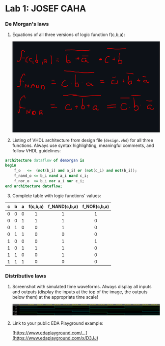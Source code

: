 # Lab 1: JOSEF CAHA

### De Morgan's laws

1. Equations of all three versions of logic function f(c,b,a):

   ![Logic function](https://github.com/JosefCaha/digital-electronics-1/blob/01-gates/ukol_2.PNG)

2. Listing of VHDL architecture from design file (`design.vhd`) for all three functions. Always use syntax highlighting, meaningful comments, and follow VHDL guidelines:

```vhdl
architecture dataflow of demorgan is
begin
    f_o   <=  (not(b_i) and a_i) or (not(c_i) and not(b_i));
    f_nand_o <= b_i nand a_i nand c_i;
    f_nor_o  <= b_i nor a_i nor c_i;
end architecture dataflow;
```

3. Complete table with logic functions' values:

| **c** | **b** |**a** | **f(c,b,a)** | **f_NAND(c,b,a)** | **f_NOR(c,b,a)** |
| :-: | :-: | :-: | :-: | :-: | :-: |
| 0 | 0 | 0 | 1 | 1 | 1 |
| 0 | 0 | 1 | 1 | 1 | 0 |
| 0 | 1 | 0 | 0 | 1 | 0 |
| 0 | 1 | 1 | 0 | 0 | 0 |
| 1 | 0 | 0 | 0 | 1 | 1 |
| 1 | 0 | 1 | 1 | 1 | 0 |
| 1 | 1 | 0 | 0 | 1 | 0 |
| 1 | 1 | 1 | 0 | 0 | 0 |

### Distributive laws

1. Screenshot with simulated time waveforms. Always display all inputs and outputs (display the inputs at the top of the image, the outputs below them) at the appropriate time scale!

   ![your figure](https://github.com/JosefCaha/digital-electronics-1/blob/main/screenshot_ukol_2.PNG)

2. Link to your public EDA Playground example:

   [https://www.edaplayground.com/...](https://www.edaplayground.com/x/D3JJ)

